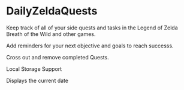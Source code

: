 # DailyZeldaQuests
Keep track of all of your side quests and tasks in the Legend of Zelda Breath of the Wild and other games.



Add reminders for your next objective and goals to reach successs.

Cross out and remove completed Quests.

Local Storage Support

Displays the current date




